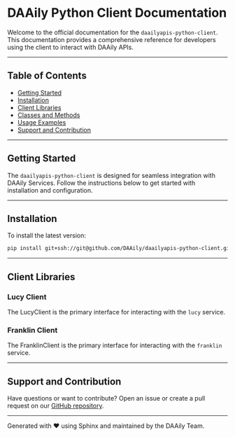 # DAAily Python Client Documentation

Welcome to the official documentation for the `daailyapis-python-client`. This documentation provides a comprehensive reference for developers using the client to interact with DAAily APIs.

---

## Table of Contents

- [Getting Started](#getting-started)
- [Installation](#installation)
- [Client Libraries](#client-libraries)
- [Classes and Methods](#classes-and-methods)
- [Usage Examples](#usage-examples)
- [Support and Contribution](#support-and-contribution)

---

## Getting Started

The `daailyapis-python-client` is designed for seamless integration with DAAily Services. Follow the instructions below to get started with installation and configuration.

---

## Installation

To install the latest version:

```bash
pip install git+ssh://git@github.com/DAAily/daailyapis-python-client.git
```

---

## Client Libraries

### Lucy Client

The LucyClient is the primary interface for interacting with the `lucy` service.

### Franklin Client

The FranklinClient is the primary interface for interacting with the `franklin` service.

---

## Support and Contribution

Have questions or want to contribute? Open an issue or create a pull request on our [GitHub repository](https://github.com/DAAily/daailyapis-python-client).

---

Generated with ❤️ using Sphinx and maintained by the DAAily Team.

